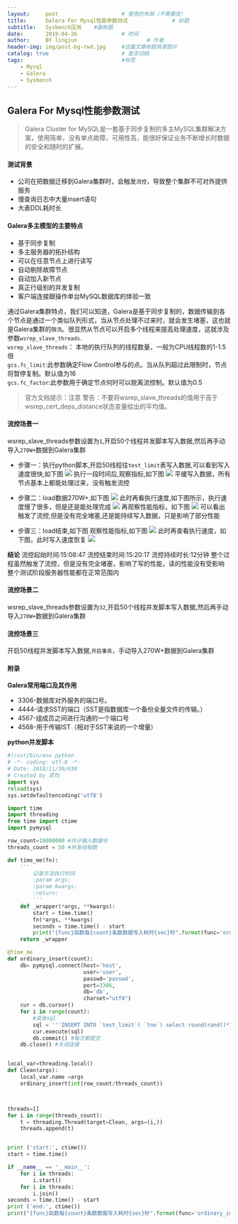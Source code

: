 ```yaml
---
layout:     post   				    # 使用的布局（不需要改）
title:      Galera For Mysql性能参数测试 				# 标题 
subtitle:   Sysbench压测    #副标题
date:       2019-04-26 				# 时间
author:     BY lingjun						# 作者
header-img: img/post-bg-rwd.jpg 	#这篇文章标题背景图片
catalog: true 						# 是否归档
tags:								#标签
    - Mysql
    - Galera
    - Sysbench
---
```


## Galera For Mysql性能参数测试

>Galera Cluster for MySQL是一套基于同步复制的多主MySQL集群解决方案，使用简单，没有单点故障，可用性高，能很好保证业务不断增长时数据的安全和随时的扩展。

#### 测试背景
- 公司在把数据迁移到Galera集群时，会触发`流控`，导致整个集群不可对外提供服务
- 慢查询日志中大量insert语句
- 大表DDL耗时长

#### Galera多主模型的主要特点 
- 基于同步复制
- 多主服务器的拓扑结构
- 可以在任意节点上进行读写
- 自动剔除故障节点
- 自动加入新节点
- 真正行级别的并发复制
- 客户端连接跟操作单台MySQL数据库的体验一致

通过Galera集群特点，我们可以知道，Galera是基于同步复制的，数据传输到各个节点是通过一个类似队列形式，当从节点处理不过来时，就会发生堵塞，这也就是Galera集群的`限流`。很显然从节点可以开启多个线程来提高处理速度，这就涉及参数`wsrep_slave_threads`.  
`wsrep_slave_threads`： 本地的执行队列的线程数量，一般为CPU线程数的1-1.5倍  
`gcs.fc_limit`:此参数确定Flow Control参与的点。当从队列超过此限制时，节点将暂停复制。默认值为16  
`gcs.fc_factor`:此参数用于确定节点何时可以脱离流控制。默认值为0.5
>官方文档提示：注意 警告：不要将wsrep_slave_threads的值用于高于wsrep_cert_deps_distance状态变量给出的平均值。

#### 流控场景一
wsrep_slave_threads参数设置为`1`,开启50个线程并发脚本写入数据,然后再手动导入`270W+`数据到Galera集群

- 步骤一：执行python脚本,开启50线程往`test_limit`表写入数据,可以看到写入速度很快,如下图
![](https://i.loli.net/2019/05/06/5ccfd9307cf34.jpg)
执行一段时间后,观察指标,如下图
![](https://i.loli.net/2019/05/06/5ccfdc4559532.jpg)
平缓写入数据，所有节点基本上都能处理过来，没有触发流控

- 步骤二：load数据270W+,如下图
![](https://i.loli.net/2019/04/30/5cc7f2384f236.jpg)
此时再看执行速度,如下图所示，执行速度慢了很多，但是还是能处理完成
![](https://i.loli.net/2019/05/06/5ccfddc25f537.jpg)
再观察性能指标，如下图
![](https://i.loli.net/2019/05/06/5ccfde5a8e5fc.jpg)
可以看出触发了流控,但是没有完全堵塞,还是能持续写入数据，只是影响了部分性能

- 步骤三：load结束,如下图
观察性能指标,如下图
![](https://i.loli.net/2019/05/06/5ccfe0bc0d0cd.jpg)
此时再查看执行速度，如下图，此时写入速度恢复
![](https://i.loli.net/2019/05/06/5ccfe11de6dd3.jpg)


**结论**
流控起始时间:15:08:47
流控结束时间:15:20:17
流控持续时长:12分钟
整个过程虽然触发了流控，但是没有完全堵塞，影响了写的性能，读的性能没有受影响
整个测试阶段服务器性能都在正常范围内


#### 流控场景二
wsrep_slave_threads参数设置为`32`,开启50个线程并发脚本写入数据,然后再手动导入`270W+`数据到Galera集群






#### 流控场景三 
开启50线程并发脚本写入数据,`开启事务`，手动导入270W+数据到Galera集群










#### 附录

**Galera常用端口及其作用**
- 3306-数据库对外服务的端口号。
- 4444-请求SST的端口（SST是指数据库一个备份全量文件的传输。）
- 4567-组成员之间进行沟通的一个端口号
- 4568-用于传输IST（相对于SST来说的一个增量）

**python并发脚本**
```python
#!/usr/bin/env python
# -*- coding: utf-8 -*-
# Date: 2018/11/30/030
# Created by 灵均
import sys
reload(sys)
sys.setdefaultencoding('utf8')

import time
import threading
from time import ctime
import pymysql

row_count=10000000 #共计插入数据令
threads_count = 50 #并发线程数

def time_me(fn):
    '''
        记录方法执行时间
        :param args:
        :param kwargs:
        :return:
        '''
    def _wrapper(*args, **kwargs):
        start = time.time()
        fn(*args, **kwargs)
        seconds = time.time() - start
        print("{func}函数每{count}条数数据写入耗时{sec}秒".format(func='ordinary_insert', count=args[0], sec=seconds))
    return _wrapper

@time_me
def ordinary_insert(count):
    db= pymysql.connect(host='host',
                        user='user',
                        passwd='passwd',
                        port=3306,
                        db='db',
                        charset="utf8")
    cur = db.cursor()
    for i in range(count):
        #具体sql
        sql = '''INSERT INTO `test_limit`( `tno`) select round(rand()*10000000)'''.format(i)
        cur.execute(sql)
        db.commit() #每次都提交
    db.close() #关闭连接


local_var=threading.local()
def Clean(args):
    local_var.name =args
    ordinary_insert(int(row_count/threads_count))



threads=[]
for i in range(threads_count):
    t = threading.Thread(target=Clean, args=(i,))
    threads.append(t)


print ('start:', ctime())
start = time.time()

if __name__ == '__main__':
    for i in threads:
        i.start()
    for i in threads:
        i.join()
seconds = time.time() - start
print ('end:', ctime())
print("{func}函数每{count}条数数据写入耗时{sec}秒".format(func='ordinary_insert', count=row_count, sec=seconds))
```




